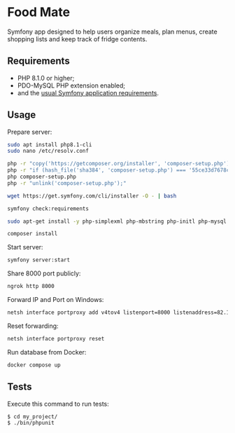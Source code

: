 Food Mate
========================

Symfony app designed to help users organize meals, plan menus, create shopping lists and keep track of fridge contents.

Requirements
------------

* PHP 8.1.0 or higher;
* PDO-MySQL PHP extension enabled;
* and the [usual Symfony application requirements][1].

Usage
------------

Prepare server:
```bash
sudo apt install php8.1-cli
sudo nano /etc/resolv.conf

php -r "copy('https://getcomposer.org/installer', 'composer-setup.php');"
php -r "if (hash_file('sha384', 'composer-setup.php') === '55ce33d7678c5a611085589f1f3ddf8b3c52d662cd01d4ba75c0ee0459970c2200a51f492d557530c71c15d8dba01eae') { echo 'Installer verified'; } else { echo 'Installer corrupt'; unlink('composer-setup.php'); } echo PHP_EOL;"
php composer-setup.php
php -r "unlink('composer-setup.php');"

wget https://get.symfony.com/cli/installer -O - | bash

symfony check:requirements

sudo apt-get install -y php-simplexml php-mbstring php-initl php-mysql php-xml zip unzip php-zip

composer install
```

Start server:

```bash
symfony server:start
```

Share 8000 port publicly:

```bash
ngrok http 8000
```

Forward IP and Port on Windows:

```cmd
netsh interface portproxy add v4tov4 listenport=8000 listenaddress=82.145.79.215 connectport=8000 connectaddress=172.21.44.198
```

Reset forwarding:

```cmd
netsh interface portproxy reset
```

Run database from Docker:
```cmd
docker compose up
```

Tests
-----

Execute this command to run tests:

```bash
$ cd my_project/
$ ./bin/phpunit
```

[1]: https://symfony.com/doc/current/setup.html#technical-requirements
